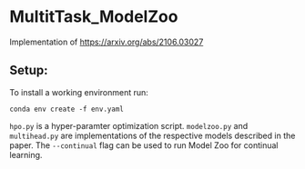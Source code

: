 # MultitTask_ModelZoo
Implementation of https://arxiv.org/abs/2106.03027

## Setup:

To install a working environment run:
```
conda env create -f env.yaml
```

`hpo.py` is a hyper-paramter optimization script. `modelzoo.py` and
`multihead.py` are implementations of the respective models described
in the paper. The `--continual` flag can be used to run Model Zoo for
continual learning.
